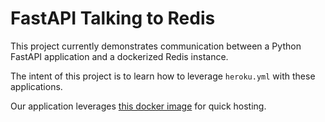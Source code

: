 # FastAPI Talking to Redis

This project currently demonstrates communication between a Python FastAPI application and a dockerized Redis instance. 

The intent of this project is to learn how to leverage `heroku.yml` with these applications.

Our application leverages [this docker image](https://github.com/tiangolo/uvicorn-gunicorn-docker) for quick hosting.

